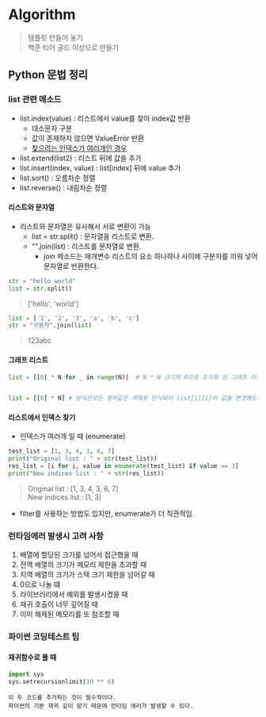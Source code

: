# Algorithm
> 템플릿 만들어 놓기<br>
> 백준 티어 골드 이상으로 만들기<br>
> 
## Python 문법 정리

### list 관련 메소드
- list.index(value) : 리스트에서 value를 찾아 index값 반환
    - 대소문자 구분
    - 값이 존재하지 않으면 ValueError 반환
    - [찾으려는 인덱스가 여러개인 경우](#리스트에서-인덱스-찾기)
- list.extend(list2) : 리스트 뒤에 값을 추가
- list.insert(index, value) : list[index] 뒤에 value 추가
- list.sort() : 오름차순 정렬
- list.reverse() : 내림차순 정렬

#### 리스트와 문자열
- 리스트와 문자열은 유사해서 서로 변환이 가능
  - list = str.split() : 문자열을 리스트로 변환.
  - "".join(list) : 리스트를 문자열로 변환.
    - join 메소드는 매개변수 리스트의 요소 하나하나 사이에 구분자를 끼워 넣어 문자열로 반환한다.

```python
str = "hello world"
list = str.split()
```
> ['hello', 'world']

```python
list = ['1', '2', '3', 'a', 'b', 'c']
str = "구분자".join(list)
```
> 123abc



#### 그래프 리스트
```python
list = [[0] * N for _ in range(N)]  # N * N 크기의 0으로 초기화 된 그래프 리스트 생성


list = [[0] * N] # 방식은모든 행이같은 객체로 인식되어 list[1][1]의 값을 변경해도 모든 1열의 값이 같은 값으로 변경됨
```

#### 리스트에서 인덱스 찾기

- 인덱스가 여러개 일 때 (enumerate)
```python
test_list = [1, 3, 4, 3, 6, 7]
print("Original list : " + str(test_list))
res_list = [i for i, value in enumerate(test_list) if value == 3]
print("New indices list : " + str(res_list))
```
  > Original list : [1, 3, 4, 3, 6, 7] <br/> New indices list : [1, 3]
  - filter를 사용하는 방법도 있지만, enumerate가 더 직관적임





### 런타임에러 발생시 고려 사항
1. 배열에 할당된 크기를 넘어서 접근했을 때
2. 전역 배열의 크기가 메모리 제한을 초과할 때
3. 지역 배열의 크기가 스택 크기 제한을 넘어갈 때
4. 0으로 나눌 떄
5. 라이브러리에서 예외를 발생시켰을 때
6. 재귀 호출이 너무 깊어질 때
7. 이미 해제된 메모리를 또 참조할 때

### 파이썬 코딩테스트 팁
#### 재귀함수로 풀 때
```python
import sys
sys.setrecursionlimit(10 ** 6)
```
    이 두 코드를 추가하는 것이 필수적이다.
    파이썬의 기본 재귀 깊이 얕기 때문에 런타임 에러가 발생할 수 있다.
